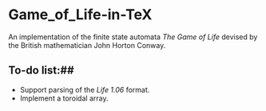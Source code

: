 # Game_of_Life-in-TeX
An implementation of the finite state automata *The Game of Life* devised by the British mathematician John Horton Conway.

## To-do list:##
- Support parsing of the *Life 1.06* format.
- Implement a toroidal array.

